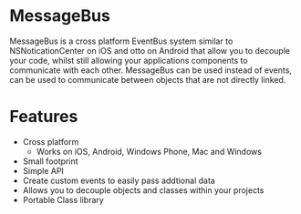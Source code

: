 # MessageBus
MessageBus is a cross platform EventBus system similar to NSNoticationCenter on iOS and otto on Android that allow you to decouple your code, whilst still allowing your applications components to communicate with each other. MessageBus can be used instead of events, can be used to communicate between objects that are not directly linked.

# Features

* Cross platform  
  * Works on iOS, Android, Windows Phone, Mac and Windows  
* Small footprint
* Simple API
* Create custom events to easily pass addtional data
* Allows you to decouple objects and classes within your projects  
* Portable Class library
